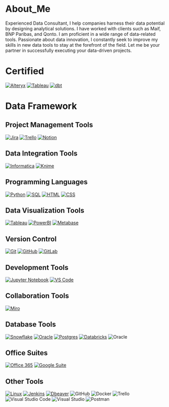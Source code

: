 # About_Me

Experienced Data Consultant, I help companies harness their data potential by designing analytical solutions. I have worked with clients such as Maif, BNP Paribas, and Qonto. I am proficient in a wide range of data-related tools. Passionate about data innovation, I constantly seek to improve my skills in new data tools to stay at the forefront of the field. Let me be your partner in successfully executing your data-driven projects.


# Certified

[![Alteryx](https://img.shields.io/static/v1?style=for-the-badge&message=Alteryx&color=276DC3&logo=Alteryx&logoColor=FFFFFF&label=)](https://www.alteryx.com/) 
[![Tableau](https://img.shields.io/static/v1?style=for-the-badge&message=Tableau&color=E97627&logo=Tableau&logoColor=FFFFFF&label=)](https://www.tableau.com/)
[![dbt](https://img.shields.io/static/v1?style=for-the-badge&message=dbt&color=FF694B&logo=dbt&logoColor=FFFFFF&label=)](https://www.getdbt.com/)


# Data Framework 



## Project Management Tools
[![Jira](https://img.shields.io/static/v1?style=for-the-badge&message=Jira&color=0052CC&logo=Jira&logoColor=FFFFFF&label=)](https://www.atlassian.com/software/jira)
[![Trello](https://img.shields.io/static/v1?style=for-the-badge&message=Trello&color=0052CC&logo=Trello&logoColor=FFFFFF&label=)](https://trello.com/)
[![Notion](https://img.shields.io/static/v1?style=for-the-badge&message=Notion&color=000000&logo=Notion&logoColor=FFFFFF&label=)](https://www.notion.so/)


## Data Integration Tools

[![Informatica](https://img.shields.io/static/v1?style=for-the-badge&message=Informatica&color=FF4C00&logo=Informatica&logoColor=FFFFFF&label=)](https://www.informatica.com/)
[![Knime](https://img.shields.io/static/v1?style=for-the-badge&message=Knime&color=FFEC00&logo=Knime&logoColor=000000&label=)](https://www.knime.com/)


## Programming Languages

[![Python](https://img.shields.io/static/v1?style=for-the-badge&message=Python&color=3776AB&logo=Python&logoColor=FFFFFF&label=)](https://www.python.org/)
[![SQL](https://img.shields.io/static/v1?style=for-the-badge&message=SQL&color=4479A1&logo=MySQL&logoColor=FFFFFF&label=)](https://www.mysql.com/)
[![HTML](https://img.shields.io/static/v1?style=for-the-badge&message=HTML&color=E34F26&logo=HTML5&logoColor=FFFFFF&label=)](https://developer.mozilla.org/en-US/docs/Web/HTML)
[![CSS](https://img.shields.io/static/v1?style=for-the-badge&message=CSS&color=1572B6&logo=CSS3&logoColor=FFFFFF&label=)](https://developer.mozilla.org/en-US/docs/Web/CSS)

## Data Visualization Tools

[![Tableau](https://img.shields.io/static/v1?style=for-the-badge&message=Tableau&color=E97627&logo=Tableau&logoColor=FFFFFF&label=)](https://www.tableau.com/)
[![PowerBI](https://img.shields.io/static/v1?style=for-the-badge&message=PowerBI&color=F2C811&logo=Power%20BI&logoColor=000000&label=)](https://powerbi.microsoft.com/)
[![Metabase](https://img.shields.io/static/v1?style=for-the-badge&message=Metabase&color=509EE3&logo=Metabase&logoColor=FFFFFF&label=)](https://www.metabase.com/)

## Version Control

 [![Git](https://img.shields.io/static/v1?style=for-the-badge&message=Git&color=F05032&logo=Git&logoColor=FFFFFF&label=)](https://git-scm.com/)
 [![GitHub](https://img.shields.io/static/v1?style=for-the-badge&message=GitHub&color=181717&logo=GitHub&logoColor=FFFFFF&label=)](https://github.com/)
[![GitLab](https://img.shields.io/static/v1?style=for-the-badge&message=GitLab&color=FC6D26&logo=GitLab&logoColor=FFFFFF&label=)](https://gitlab.com/)

## Development Tools

[![Jupyter Notebook](https://img.shields.io/static/v1?style=for-the-badge&message=Jupyter%20Notebook&color=F37626&logo=Jupyter&logoColor=FFFFFF&label=)](https://jupyter.org/)
 [![VS Code](https://img.shields.io/static/v1?style=for-the-badge&message=VS%20Code&color=007ACC&logo=Visual%20Studio%20Code&logoColor=FFFFFF&label=)](https://code.visualstudio.com/)

 ## Collaboration Tools

[![Miro](https://img.shields.io/static/v1?style=for-the-badge&message=Miro&color=050038&logo=Miro&logoColor=FFFFFF&label=)](https://miro.com/)

## Database Tools

[![Snowflake](https://img.shields.io/static/v1?style=for-the-badge&message=Snowflake&color=29B5E8&logo=Snowflake&logoColor=FFFFFF&label=)](https://www.snowflake.com/)
[![Oracle](https://img.shields.io/static/v1?style=for-the-badge&message=Oracle&color=F80000&logo=Oracle&logoColor=FFFFFF&label=)](https://www.oracle.com/)
[![Postgres](https://img.shields.io/static/v1?style=for-the-badge&message=Postgres&color=4169E1&logo=PostgreSQL&logoColor=FFFFFF&label=)](https://www.postgresql.org/)
[![Databricks](https://img.shields.io/static/v1?style=for-the-badge&message=Databricks&color=FF3621&logo=Databricks&logoColor=FFFFFF&label=)](https://databricks.com/)
![Oracle](https://img.shields.io/badge/Oracle-%23F80000.svg?style=for-the-badge&logo=oracle&logoColor=white)

## Office Suites

[![Office 365](https://img.shields.io/static/v1?style=for-the-badge&message=Office%20365&color=D83B01&logo=Microsoft%20Office&logoColor=FFFFFF&label=)](https://www.office.com/)
[![Google Suite](https://img.shields.io/static/v1?style=for-the-badge&message=Google%20Suite&color=4285F4&logo=Google%20Drive&logoColor=FFFFFF&label=)](https://workspace.google.com/)

## Other Tools

[![Linux](https://img.shields.io/static/v1?style=for-the-badge&message=Linux&color=FCC624&logo=Linux&logoColor=000000&label=)](https://www.kernel.org/)
[![Jenkins](https://img.shields.io/static/v1?style=for-the-badge&message=Jenkins&color=D24939&logo=Jenkins&logoColor=FFFFFF&label=)](https://www.jenkins.io/)
[![Dbeaver](https://img.shields.io/static/v1?style=for-the-badge&message=Dbeaver&color=372923&logo=Dbeaver&logoColor=FFFFFF&label=)](https://dbeaver.io/)
![GitHub](https://img.shields.io/badge/GitHub-%23121011.svg?style=for-the-badge&logo=github&logoColor=white)
![Docker](https://img.shields.io/badge/Docker-%230db7ed.svg?style=for-the-badge&logo=docker&logoColor=white)
![Trello](https://img.shields.io/badge/Trello-%23026AA7.svg?style=for-the-badge&logo=trello&logoColor=white)
![Visual Studio Code](https://img.shields.io/badge/Visual%20Studio%20Code-%23007ACC.svg?style=for-the-badge&logo=visual-studio-code&logoColor=white)
![Visual Studio](https://img.shields.io/badge/Visual%20Studio-%235C2D91.svg?style=for-the-badge&logo=visual-studio&logoColor=white)
![Postman](https://img.shields.io/badge/Postman-%23FF6C37.svg?style=for-the-badge&logo=postman&logoColor=white)

